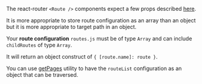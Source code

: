 The react-router `<Route />` components expect a few props described [here](https://github.com/ReactTraining/react-router/blob/master/packages/react-router/docs/api/Route.md).

It is more appropriate to store route configuration as an array than an object but it is more appropriate to target path in an object.

Your **route configuration** `routes.js` must be of type `Array` and can include `childRoutes` of type `Array`.

It will return an object construct of `{ [route.name]: route }`.

You can use [getPages](#get-pages) utility to have the `routeList` configuration as an object that can be traversed.


